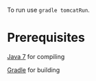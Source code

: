 To run use `gradle tomcatRun`.

Prerequisites
=============
[Java 7](http://www.oracle.com/technetwork/java/javase/downloads/index.html) for compiling

[Gradle](http://www.gradle.org/) for building
